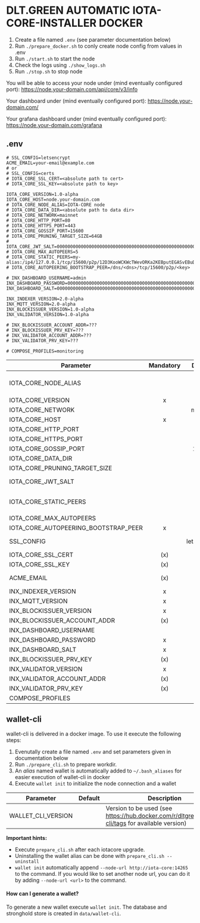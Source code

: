 # DLT.GREEN AUTOMATIC IOTA-CORE-INSTALLER DOCKER

1. Create a file named `.env` (see parameter documentation below)
2. Run `./prepare_docker.sh` to conly create node config from values in .env
3. Run `./start.sh` to start the node
4. Check the logs using `./show_logs.sh`
5. Run `./stop.sh` to stop node

You will be able to access your node under  (mind eventually configured port):
https://node.your-domain.com/api/core/v3/info

Your dashboard under (mind eventually configured port):
https://node.your-domain.com/

Your grafana dashboard under (mind eventually configured port):
https://node.your-domain.com/grafana

## .env

```
# SSL_CONFIG=letsencrypt
ACME_EMAIL=your-email@example.com
# or
# SSL_CONFIG=certs
# IOTA_CORE_SSL_CERT=<absolute path to cert>
# IOTA_CORE_SSL_KEY=<absolute path to key>

IOTA_CORE_VERSION=1.0-alpha
IOTA_CORE_HOST=node.your-domain.com
# IOTA_CORE_NODE_ALIAS=IOTA-CORE node
# IOTA_CORE_DATA_DIR=<absolute path to data dir>
# IOTA_CORE_NETWORK=mainnet
# IOTA_CORE_HTTP_PORT=80
# IOTA_CORE_HTTPS_PORT=443
# IOTA_CORE_GOSSIP_PORT=15600
# IOTA_CORE_PRUNING_TARGET_SIZE=64GB
# IOTA_CORE_JWT_SALT=0000000000000000000000000000000000000000000000000000000000000000
# IOTA_CORE_MAX_AUTOPEERS=5
# IOTA_CORE_STATIC_PEERS=my-alias:/ip4/127.0.0.1/tcp/15600/p2p/12D3KooWCKWcTWevORKa2KEBputEGASvEBuDfRDSbe8t1DWugUmL
# IOTA_CORE_AUTOPEERING_BOOTSTRAP_PEER=/dns/<dns>/tcp/15600/p2p/<key>

# INX_DASHBOARD_USERNAME=admin
INX_DASHBOARD_PASSWORD=0000000000000000000000000000000000000000000000000000000000000000
INX_DASHBOARD_SALT=0000000000000000000000000000000000000000000000000000000000000000

INX_INDEXER_VERSION=2.0-alpha
INX_MQTT_VERSION=2.0-alpha
INX_BLOCKISSUER_VERSION=1.0-alpha
INX_VALIDATOR_VERSION=1.0-alpha

# INX_BLOCKISSUER_ACCOUNT_ADDR=???
# INX_BLOCKISSUER_PRV_KEY=???
# INX_VALIDATOR_ACCOUNT_ADDR=???
# INX_VALIDATOR_PRV_KEY=???

# COMPOSE_PROFILES=monitoring
```

| Parameter                            | Mandatory |     Default     | Description                                                                                                                                                                                                                         |
|--------------------------------------|:---------:|:---------------:|-------------------------------------------------------------------------------------------------------------------------------------------------------------------------------------------------------------------------------------|
| IOTA_CORE_NODE_ALIAS                 |           | IOTA-CORE node  | Node alias                                                                                                                                                                                                                          |
| IOTA_CORE_VERSION                    |     x     |                 | Version of `iotaledger/iota-core` docker image to use                                                                                                                                                                               |
| IOTA_CORE_NETWORK                    |           |     mainnet     | Allowed values: `mainnet`, `testnet`                                                                                                                                                                                                |
| IOTA_CORE_HOST                       |     x     |                 | Host domain name e.g. `hornet.dlt.green`                                                                                                                                                                                            |
| IOTA_CORE_HTTP_PORT                  |           |       80        | HTTP port to access dashboard and api. Must be 80 if letsencrypt is used.                                                                                                                                                           |
| IOTA_CORE_HTTPS_PORT                 |           |       443       | HTTPS port to access dashboard and api                                                                                                                                                                                              |
| IOTA_CORE_GOSSIP_PORT                |           |      15600      | Gossip port                                                                                                                                                                                                                         |
| IOTA_CORE_DATA_DIR                   |           |     ./data      | Directory containing configuration, database, snapshots etc.                                                                                                                                                                        |
| IOTA_CORE_PRUNING_TARGET_SIZE        |           |      64GB       | Target size of database                                                                                                                                                                                                             |
| IOTA_CORE_JWT_SALT                   |           | <random-string> | Some random secret string used to generate (and validate) JWT tokens. If not given a random string is generated by `prepare_docker.sh` for security reasons                                                                         |
| IOTA_CORE_STATIC_PEERS               |           |                 | Comma separated list of static peers. Format example: `my-alias:/ip4/127.0.0.1/tcp/15600/p2p/12D3KooWCKWcTWevORKa2KEBputEGASvEBuDfRDSbe8t1DWugUmL` (see [docs](https://wiki.iota.org/hornet/references/peering/) for further infos) |
| IOTA_CORE_MAX_AUTOPEERS              |           |        5        | The max number of auto-peer connections. Set to 0 to disable auto-peering.                                                                                                                                                          |
| IOTA_CORE_AUTOPEERING_BOOTSTRAP_PEER |     x     |                 | Peer to bootstrap autopeerring                                                                                                                                                                                                      |
| SSL_CONFIG                           |           |   letsencrypt   | Allowed values: `certs`, `letsencrypt`. Default: `letsencrypt`. If set to certs `IOTA_CORE_SSL_CERT` and `IOTA_CORE_SSL_KEY` are used otherwise letsencrypt is used by default.                                                     |
| IOTA_CORE_SSL_CERT                   |    (x)    |                 | Absolute path to SSL certificate (mandatory if `SSL_CONFIG=certs`)                                                                                                                                                                  |
| IOTA_CORE_SSL_KEY                    |    (x)    |                 | Absolute path to SSL private key (mandatory if `SSL_CONFIG=certs`)                                                                                                                                                                  |
| ACME_EMAIL                           |    (x)    |                 | Mail address used to fetch SSL certificate from letsencrypt (mandatory if `SSL_CONFIG` not set or is set to `letsencrypt`).                                                                                                         |
| INX_INDEXER_VERSION                  |     x     |                 | Version of `iotaledger/inx-indexer` docker image to use                                                                                                                                                                             |
| INX_MQTT_VERSION                     |     x     |                 | Version of `iotaledger/inx-mqtt` docker image to use                                                                                                                                                                                |
| INX_BLOCKISSUER_VERSION              |     x     |                 | Version of `iotaledger/inx-blockissuer` docker image to use                                                                                                                                                                         |
| INX_BLOCKISSUER_ACCOUNT_ADDR         |    (x)    |                 | Account address used by inx-blockissuer                                                                                                                                                                                             |
| INX_DASHBOARD_USERNAME               |           |      admin      | Username to access dashboard                                                                                                                                                                                                        |
| INX_DASHBOARD_PASSWORD               |     x     |                 | Password hash: `docker compose run iota-core tools pwd-hash`                                                                                                                                                                        |
| INX_DASHBOARD_SALT                   |     x     |                 | Password salt                                                                                                                                                                                                                       |
| INX_BLOCKISSUER_PRV_KEY              |    (x)    |                 | Private key used by inx-blockissuer                                                                                                                                                                                                 |
| INX_VALIDATOR_VERSION                |     x     |                 | Version of `iotaledger/inx-validator` docker image to use                                                                                                                                                                           |
| INX_VALIDATOR_ACCOUNT_ADDR           |    (x)    |                 | Account address used by inx-validator                                                                                                                                                                                               |
| INX_VALIDATOR_PRV_KEY                |    (x)    |                 | Private key used by inx-validator                                                                                                                                                                                                   |
| COMPOSE_PROFILES                     |           |                 | Allowed values: `monitoring`, `blockissuer`, `validator`                                                                                                                                                                            |

## wallet-cli

wallet-cli is delivered in a docker image. To use it execute the following steps:

1. Evenutally create a file named `.env` and set parameters given in documentation below
2. Run `./prepare_cli.sh` to prepare workdir.
3. An _alias_ named wallet is automatically added to `~/.bash_aliases` for easier execution of wallet-cli in docker
4. Execute `wallet init` to initialize the node connection and a wallet

| Parameter          | Default | Description                                                                                      |
|--------------------|---------|--------------------------------------------------------------------------------------------------|
| WALLET_CLI_VERSION |         | Version to be used (see https://hub.docker.com/r/dltgreen/wallet-cli/tags for available version) |

**Important hints:**

- Execute `prepare_cli.sh` after each iotacore upgrade.
- Uninstalling the wallet alias can be done with `prepare_cli.sh --uninstall`
- `wallet init` automatically append `--node-url http://iota-core:14265` to the command. If you would like to set
  another node url, you can do it by adding `--node-url <url>` to the command.

#### How can I generate a wallet?

To generate a new wallet execute `wallet init`. The database and stronghold store is created in `data/wallet-cli`.